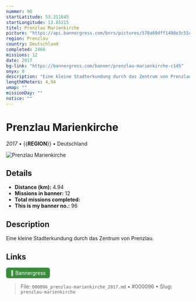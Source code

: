```yaml
---
nummer: 96
startLatitude: 53.311645
startLongitude: 13.85215
titel: Prenzlau Marienkirche
picture: "https://api.bannergress.com/bnrs/pictures/570a69dff1498e3c55c99c9b6b73155b"
region: Prenzlau
country: Deutschland
completed: 2466
missions: 12
date: 2017
bg-link: "https://bannergress.com/banner/prenzlau-marienkirche-c1d5"
onyx: 0
description: "Eine kleine Stadterkundung durch das Zentrum von Prenzlau."
lengthKMeters: 4,94
umap: ""
missionDay: ""
notice: ""
---
```

# Prenzlau Marienkirche

*2017* • {{__REGION__}} • Deutschland

![Prenzlau Marienkirche](https://api.bannergress.com/bnrs/pictures/570a69dff1498e3c55c99c9b6b73155b)



## Details
- **Distance (km):** 4.94
- **Missions in banner:** 12
- **Total missions completed:** 
- **This is my banner no.:** 96



## Description
Eine kleine Stadterkundung durch das Zentrum von Prenzlau.



## Links
<a href="https://bannergress.com/banner/prenzlau-marienkirche-c1d5" target="_blank" style="display:inline-block;margin-right:8px;padding:6px 12px;background:#3c8b3c;color:#fff;text-decoration:none;border-radius:6px;">🔗 Bannergress</a>



> File: `000096_prenzlau-marienkirche_2017.md` • #000096 • Slug: `prenzlau-marienkirche`
